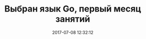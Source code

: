 ---
layout: post
title:  "Выбран язык Go, первый месяц занятий"
date:   2017-07-08 12:32:12
categories: прогресс
---